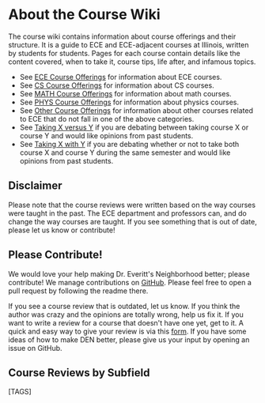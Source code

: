 # About the Course Wiki

The course wiki contains information about course offerings and their structure. It is a guide to ECE and ECE-adjacent courses at Illinois, written by students for students. Pages for each course contain details like the content covered, when to take it, course tips, life after, and infamous topics.

- See [ECE Course Offerings](ECE%20Course%20Offerings/index.md) for information about ECE courses.
- See [CS Course Offerings](CS%20Course%20Offerings/index.md) for information about CS courses.
- See [MATH Course Offerings](MATH%20Course%20Offerings/index.md) for information about math courses.
- See [PHYS Course Offerings](PHYS%20Course%20Offerings/index.md) for information about physics courses.
- See [Other Course Offerings](Other%20Course%20Offerings/index.md) for information about other courses related to ECE that do not fall in one of the above categories.
- See [Taking X versus Y](Taking%20X%20versus%20Y/index.md) if you are debating between taking course X or course Y and would like opinions from past students.
- See [Taking X with Y](Taking%20X%20with%20Y/index.md) if you are debating whether or not to take both course X and course Y during the same semester and would like opinions from past students.

## Disclaimer

Please note that the course reviews were written based on the way courses were taught in the past. The ECE department and professors can, and do change the way courses are taught. If you see something that is out of date, please let us know or contribute!

## Please Contribute!

We would love your help making Dr. Everitt's Neighborhood better; please contribute! We manage contributions on [GitHub](https://github.com/hkn-alpha/wiki). Please feel free to open a pull request by following the readme there.

If you see a course review that is outdated, let us know. If you think the author was crazy and the opinions are totally wrong, help us fix it. If you want to write a review for a course that doesn't have one yet, get to it. A quick and easy way to give your review is via this [form](https://docs.google.com/forms/d/e/1FAIpQLScdRSo1C0KG2tSnKUOfJI4qAmMi9b6WxfpsEt57BticCvi9vg/viewform). If you have some ideas of how to make DEN better, please give us your input by opening an issue on GitHub.

## Course Reviews by Subfield

[TAGS]